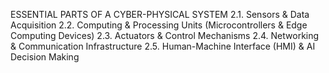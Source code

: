 ESSENTIAL PARTS OF A CYBER-PHYSICAL SYSTEM
2.1. Sensors & Data Acquisition
2.2. Computing & Processing Units (Microcontrollers & Edge Computing Devices)
2.3. Actuators & Control Mechanisms
2.4. Networking & Communication Infrastructure
2.5. Human-Machine Interface (HMI) & AI Decision Making
